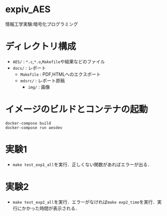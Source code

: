# expiv_AES
情報工学実験:暗号化プログラミング

# ディレクトリ構成
- `AES/` : `*.c`,`*.o`,`Makefile`や結果などのファイル
- `docs/` : レポート
    - `Makefile` : PDF,HTMLへのエクスポート
    - `mdsrc/` : レポート原稿
        - `img/` : 画像

# イメージのビルドとコンテナの起動

```
docker-compose build
docker-compose run aesdev 
```


# 実験1
- `make test_exp1_all`を実行．正しくない関数があればエラーが出る．

# 実験2
- `make test_exp2_all`を実行．エラーがなければ`make exp2_time`を実行．実行にかかった時間が表示される．

